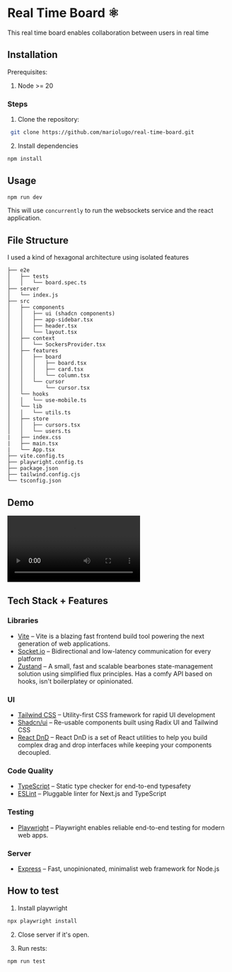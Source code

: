 # Real Time Board ⚛️

This real time board enables collaboration between users in real time

## Installation

Prerequisites:

1) Node >= 20


### Steps
1. Clone the repository:
```bash
 git clone https://github.com/mariolugo/real-time-board.git
```

2. Install dependencies 
```bash
npm install
```

## Usage

```bash
npm run dev
```

This will use `concurrently` to run the websockets service and the react application.

##  File Structure
I used a kind of hexagonal architecture using isolated features

```
├── e2e
│   ├── tests
│   │   └── board.spec.ts
├── server
│   └── index.js
├── src
│   ├── components
│   │   ├── ui (shadcn components)
│   │   ├── app-sidebar.tsx
│   │   ├── header.tsx
│   │   └── layout.tsx
│   ├── context
│   │   └── SockersProvider.tsx
│   ├── features
│   │   ├── board
│   │   │   ├── board.tsx
│   │   │   ├── card.tsx
│   │   │   └── column.tsx
│   │   └── cursor
│   │       └── cursor.tsx
│   └── hooks
│   │   └── use-mobile.ts
│   └── lib
│   │   └── utils.ts
│   ├── store
│   │   ├── cursors.tsx
│   │   └── users.ts
|   ├── index.css
|   ├── main.tsx
|   └── App.tsx
├── vite.config.ts
├── playwright.config.ts
├── package.json
├── tailwind.config.cjs
└── tsconfig.json
```

## Demo

![](https://github.com/mariolugo/real-time-board/blob/main/demo.mov)

## Tech Stack + Features

### Libraries

- [Vite](https://vite.dev/) – Vite is a blazing fast frontend build tool powering the next generation of web applications.
- [Socket.io](https://socket.io/) – Bidirectional and low-latency communication for every platform
- [Zustand](https://github.com/pmndrs/zustand) – 
A small, fast and scalable bearbones state-management solution using simplified flux principles. Has a comfy API based on hooks, isn't boilerplatey or opinionated.

### UI

- [Tailwind CSS](https://tailwindcss.com/) – Utility-first CSS framework for rapid UI development
- [Shadcn/ui](https://ui.shadcn.com/) – Re-usable components built using Radix UI and Tailwind CSS
- [React DnD](https://react-dnd.github.io/react-dnd/about) – 
React DnD is a set of React utilities to help you build complex drag and drop interfaces while keeping your components decoupled. 

### Code Quality

- [TypeScript](https://www.typescriptlang.org/) – Static type checker for end-to-end typesafety
- [ESLint](https://eslint.org/) – Pluggable linter for Next.js and TypeScript

### Testing
- [Playwright](https://playwright.dev/) – Playwright enables reliable end-to-end testing for modern web apps.

### Server
- [Express](https://expressjs.com/) – Fast, unopinionated, minimalist web framework for Node.js

## How to test

1) Install playwright
```bash
npx playwright install
```
2) Close server if it's open.

3) Run rests:
```bash
npm run test
```
